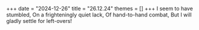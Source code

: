 +++
date = "2024-12-26"
title = "26.12.24"
themes = []
+++
I seem to have stumbled,
On a frighteningly quiet lack,
Of hand-to-hand combat,
But I will gladly settle for left-overs!
